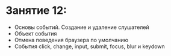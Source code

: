 # Занятие 12:

- Основы событий. Создание и удаление слушателей
- Объект события
- Отмена поведения браузера по умолчанию
- События click, change, input, submit, focus, blur и keydown
